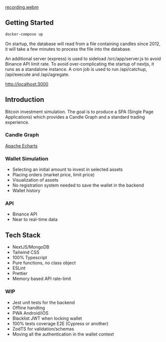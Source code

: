 [recording.webm](https://github.com/user-attachments/assets/85528f13-e1c9-4c84-810b-18fa1330f5fc)

## Getting Started

```bash
docker-compose up
```
On startup, the database will read from a file containing candles since 2012, it will take a few minutes to process the file into the database.

An additional server (express) is used to sideload /src/app/server.js to avoid Binance API limit rate. To avoid over-complicating the startup of nextjs, it runs as a standalone instance. A cron job is used to run /api/catchup, /api/execute and /api/agregate.

[http://localhost:3000](http://localhost:3000)

## Introduction

Bitcoin investment simulation. The goal is to produce a SPA (Single Page Applications) which provides a Candle Graph and a standard trading experience.

### Candle Graph

[Apache Echarts](https://echarts.apache.org/en/index.html)

### Wallet Simulation

<ul>
	<li>Selecting an initial amount to invest in selected assets</li>
	<li>Placing orders (market price, limit price)</li>
	<li>Visualization of assets</li>
	<li>No registration system needed to save the wallet in the backend</li>
	<li>Wallet history</li>
</ul>

### API

<ul>
	<li>Binance API</li>
	<li>Near to real-time data</li>
</ul>

## Tech Stack

<ul>
	<li>NextJS/MongoDB</li>
	<li>Tailwind CSS</li>
	<li>100% Typescript</li>
	<li>Pure functions, no class object</li>
	<li>ESLint</li>
	<li>Prettier</li>
	<li>Memory based API rate-limit</li>
</ul>

### WIP

<ul>
	<li>Jest unit tests for the backend</li>
	<li>Offline handling</li>
	<li>PWA Android/iOS</li>
	<li>Blacklist JWT when locking wallet</li>
	<li>100% tests coverage E2E (Cypress or another)</li>
	<li>ZodTS for validation/schemas</li>
	<li>Moving all the authentication in the wallet context</li>
</ul>
